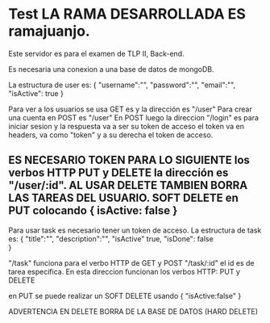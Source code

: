 # Test LA RAMA DESARROLLADA ES ramajuanjo.

Este servidor es para el examen de TLP II, Back-end.

Es necesaria una conexion a una base de datos de mongoDB.

La estructura de user es:
{
    "username":"",
    "password":"",
    "email":"",
    "isActive": true
}

Para ver a los usuarios se usa GET es y la dirección es  "/user"
Para crear una cuenta en POST es "/user"
En POST luego la direccion "/login" es para iniciar sesion y la respuesta va a ser su token de acceso
el token va en headers, va como "token" y a su derecha el token de acceso.

ES NECESARIO TOKEN PARA LO SIGUIENTE 
los verbos HTTP PUT y DELETE la dirección es  "/user/:id". 
AL USAR DELETE TAMBIEN BORRA LAS TAREAS DEL USUARIO.
SOFT DELETE en PUT colocando 
{
    isActive: false
}
-----------------------------------------------------------------------------------------------------------------------
Para usar task es necesario tener un token de acceso.
La estructura de task es:
{
    "title":"",
    "description":"",
    "isActive" true,
    "isDone": false      
}

"/task" funciona para el verbo HTTP de GET y POST
"/task/:id" el id es de tarea especifica. En esta direccion funcionan los verbos HTTP: PUT y DELETE

en PUT se puede realizar un SOFT DELETE usando
{
    "isActive:false"
}

ADVERTENCIA EN DELETE BORRA DE LA BASE DE DATOS (HARD DELETE)